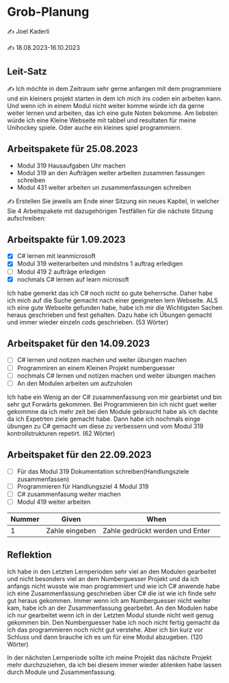 # Grob-Planung

✍️ Joel Kaderli

✍️ 18.08.2023-16.10.2023

## Leit-Satz

✍️ Ich möchte in dem Zeitraum sehr gerne anfangen mit dem programmiere und ein kleiners projekt starten in dem ich mich ins coden ein arbeiten kann. Und wenn ich in einem Modul nicht weiter komme würde ich da gerne weiter lernen und arbeiten, das ich eine gute Noten bekomme. Am liebsten würde ich eine Kleine Webseite mit tabbel und resultaten für meine Unihockey spiele. Oder auche ein kleines spiel programmiern.  

## Arbeitspakete für 25.08.2023

* Modul 319 Hausaufgaben Uhr machen
* Modul 319 an den Aufträgen weiter arbeiten zusammen fassungen schreiben
* Modul 431 weiter arbeiten un zusammenfassungen schreiben 

✍️ Erstellen Sie jeweils am Ende einer Sitzung ein neues Kapitel, in welcher Sie 4 Arbeitspakete mit dazugehörigen Testfällen für die nächste Sitzung aufschreiben:
## Arbeitspakte für 1.09.2023

- [x] C# lernen mit leanmicrosoft
- [x] Modul 319 weiterarbeiten und mindstns 1 auftrag erledigen
- [ ] Modul 419 2 aufträge erledigen
- [x] nochmals C# lernen auf learn microsoft
      
Ich habe gemerkt das ich C# noch nicht so gute beherrsche. Daher habe ich mich auf die Suche gemacht nach einer geeigneten lern Webseite. ALS ich eine gute Webseite gefunden habe, habe ich mir die Wichtigsten Sachen heraus geschrieben und fest gehalten. Dazu habe ich Übungen gemacht und immer wieder einzeln cods geschrieben. (53 Wörter)
  
## Arbeitspaket für den 14.09.2023
- [ ] C# lernen und notizen machen und weiter übungen machen
- [ ] Programmiren an einem Kleinen Projekt numberguesser
- [ ] nochmals C# lernen und notizen machen und weiter übungen machen
- [ ] An den Modulen arbeiten um aufzuholen
      
Ich habe ein Wenig an der C# zusammenfassung von mir gearbietet und bin sehr gut Forwärts gekommen. Bei Programmieren bin ich nicht guet weiter gekommne da ich mehr zeit bei den Module gebraucht habe als ich dachte da ich Expetrten ziele gemacht habe. Dann habe ich nochmals einge übungen zu C# gemacht um diese zu verbessern und vom Modul 319 kontrollstrukturen repetirt. (62 Wörter)

## Arbeitspaket für den 22.09.2023
- [ ] Für das Modul 319 Dokumentation schreiben(Handlungsziele zusammenfassen)
- [ ] Programmieren für Handlungsziel 4 Modul 319
- [ ] C# zusammenfasung weiter machen
- [ ] Modul 419 weiter arbeiten

| Nummer | Given | When |  |
|---|---|---|---|
|1|Zahle eingeben| Zahle gedrückt werden und Enter| |

## Reflektion
Ich habe in den Letzten Lernperioden sehr viel an den Modulen gearbeitet und nicht besonders viel an dem Numberguesser Projekt und da ich anfangs nicht wusste wie man programmiert und wie ich C# anwende habe ich eine Zusammenfassung geschrieben über C# die ist wie ich finde sehr gut heraus gekommen. Immer wenn ich am Numberguesser nicht weiter kam, habe ich an der Zusammenfassung gearbeitet. An den Modulen habe ich nur gearbeitet wenn ich in der Letzten Modul stunde nicht weit genug gekommen bin. Den Numberguesser habe ich noch nicht fertig gemacht da ich das programmieren noch nicht gut verstehe. Aber ich bin kurz vor Schluss und dann brauche ich es um für eine Modul abzugeben. (120 Wörter)

In der nächsten Lernperiode sollte ich meine Projekt das nächste Projekt mehr durchzuziehen, da ich bei diesem immer wieder ablenken habe lassen durch Module und Zusammenfassung.

